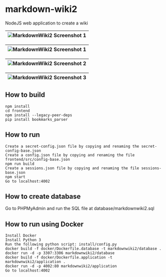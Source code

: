 # markdown-wiki2
NodeJS web application to create a wiki

| ![MarkdownWiki2 Screenshot 1](https://i.imgur.com/P2EYyHC.png) |
|-|

| ![MarkdownWiki2 Screenshot 1](https://i.imgur.com/rks1mPa.png) |
|-|

| ![MarkdownWiki2 Screenshot 2](https://i.imgur.com/Tuwmrs3.png) |
|-|

| ![MarkdownWiki2 Screenshot 3](https://i.imgur.com/yZs8Iqi.png) |
|-|

## How to build
```
npm install
cd frontend
npm install --legacy-peer-deps
pip install bookmarks_parser
```

## How to run
```
Create a secret-config.json file by copying and renaming the secret-config-base.json
Create a config.json file by copying and renaming the file frontend/src/config-base.json
npm run build
Create a sessions.json file by copying and renaming the file sessions-base.json
npm start
Go to localhost:4002
```

## How to create database
Go to PHPMyAdmin and run the SQL file at database/markdownwiki2.sql

## How to run using Docker
```
Install Docker
Install Python 3
Run the following python script: install/config.py
docker build -f docker/Dockerfile.database -t markdownwiki2/database .
docker run -d -p 3307:3306 markdownwiki2/database
docker build -f docker/Dockerfile.application -t markdownwiki2/application .
docker run -d -p 4002:80 markdownwiki2/application
Go to localhost:4002
```